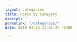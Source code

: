```yaml
---
layout: categories
title: Posts by Category
execrpt: ''
permalink: "/categories/"
date: 2019-04-25 17:31:47 -0400

---
```

